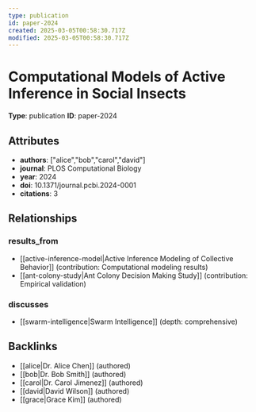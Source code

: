```yaml
---
type: publication
id: paper-2024
created: 2025-03-05T00:58:30.717Z
modified: 2025-03-05T00:58:30.717Z
---
```


# Computational Models of Active Inference in Social Insects

**Type**: publication
**ID**: paper-2024

## Attributes

- **authors**: ["alice","bob","carol","david"]
- **journal**: PLOS Computational Biology
- **year**: 2024
- **doi**: 10.1371/journal.pcbi.2024-0001
- **citations**: 3

## Relationships

### results_from

- [[active-inference-model|Active Inference Modeling of Collective Behavior]] (contribution: Computational modeling results)
- [[ant-colony-study|Ant Colony Decision Making Study]] (contribution: Empirical validation)

### discusses

- [[swarm-intelligence|Swarm Intelligence]] (depth: comprehensive)

## Backlinks

- [[alice|Dr. Alice Chen]] (authored)
- [[bob|Dr. Bob Smith]] (authored)
- [[carol|Dr. Carol Jimenez]] (authored)
- [[david|David Wilson]] (authored)
- [[grace|Grace Kim]] (authored)

